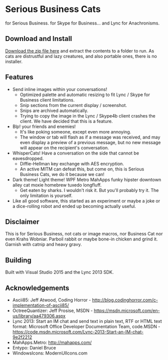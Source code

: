 # Serious Business Cats
for Serious Business.
for Skype for Business... and Lync for Anachronisms.

## Download and Install

[Download the zip file here](https://github.com/adzm/BusinessCats/releases/download/1.0.1/BusinessCats-1.0.1.zip) and extract the contents to a folder to run. As cats are distrustful and lazy creatures, and also portable ones, there is no installer.

## Features

- Send inline images within your conversations!
	- Optimized palette and automatic resizing to fit Lync / Skype for Business client limitations.
	- Snip sections from the current display / screenshot.
	- Snips are archived automatically.
	- Trying to copy the image in the Lync / Skype4b client crashes the client. We have decided that this is a feature.
- Blp! your friends and enemies!
	- It's like poking someone, except even more annoying.
	- The window or tab will flash as if a message was received, and may even display a preview of a previous message, but no new message will appear on the recipient's conversation.
- WhisperCats! Have a conversation on the side that cannot be eavesdropped.
	- Diffie-Hellman key exchange with AES encryption.
	- An active MITM can defeat this, but come on, this is Serious Business Cats, we do it because we can!
- Dark theme! Light theme! WPF Metro MahApps funky hipster downtown alley cat moxie homebrew tuxedo longfluff.
	- Get eaten by sharks. I wouldn't risk it. But you'll probably try it. The only limitation is yourself.
- Like all good software, this started as an experiment or maybe a joke or a dice-rolling robot and ended up becoming actually useful.

## Disclaimer

This is for Serious Business, not cats or image macros, nor Business Cat nor even Krahs Wobniar. Parboil rabbit or maybe bone-in chicken and grind it. Garnish with catnip and heavy gravy.

## Building

Built with Visual Studio 2015 and the Lync 2013 SDK.

## Acknowledgements

- Ascii85: Jeff Atwood, Coding Horror - http://blog.codinghorror.com/c-implementation-of-ascii85/
- OctreeQuantizer: Jeff Prosise, MSDN - https://msdn.microsoft.com/en-us/library/aa479306.aspx
- Lync 2013: Start an IM chat and send text in plain text, RTF or HTML text format: Microsoft Office Developer Documentation Team, code.MSDN - https://code.msdn.microsoft.com/Lync-2013-Start-an-IM-chat-9e2f2212
- MahApps.Metro: http://mahapps.com/
- Entypo: Daniel Bruce
- WindowsIcons: ModernUIIcons.com
